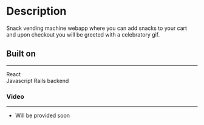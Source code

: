 
# Description
Snack vending machine webapp where you can add snacks to your cart and upon checkout you will be greeted with a celebratory gif. 

## Built on
---
React  
Javascript
Rails backend



### Video 
---
 * Will be provided soon